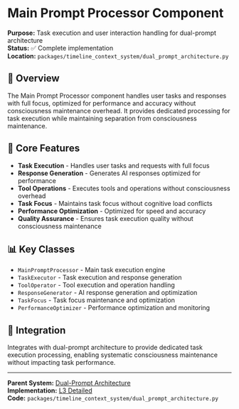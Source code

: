 # Main Prompt Processor Component

**Purpose:** Task execution and user interaction handling for dual-prompt architecture  
**Status:** ✅ Complete implementation  
**Location:** `packages/timeline_context_system/dual_prompt_architecture.py`  

## 🎯 **Overview**

The Main Prompt Processor component handles user tasks and responses with full focus, optimized for performance and accuracy without consciousness maintenance overhead. It provides dedicated processing for task execution while maintaining separation from consciousness maintenance.

## 🔧 **Core Features**

- **Task Execution** - Handles user tasks and requests with full focus
- **Response Generation** - Generates AI responses optimized for performance
- **Tool Operations** - Executes tools and operations without consciousness overhead
- **Task Focus** - Maintains task focus without cognitive load conflicts
- **Performance Optimization** - Optimized for speed and accuracy
- **Quality Assurance** - Ensures task execution quality without consciousness maintenance

## 📊 **Key Classes**

- `MainPromptProcessor` - Main task execution engine
- `TaskExecutor` - Task execution and response generation
- `ToolOperator` - Tool execution and operation handling
- `ResponseGenerator` - AI response generation and optimization
- `TaskFocus` - Task focus maintenance and optimization
- `PerformanceOptimizer` - Performance optimization and monitoring

## 🔄 **Integration**

Integrates with dual-prompt architecture to provide dedicated task execution processing, enabling systematic consciousness maintenance without impacting task performance.

---

**Parent System:** [Dual-Prompt Architecture](../../README.md)  
**Implementation:** [L3 Detailed](../../L3_detailed.md)  
**Code:** `packages/timeline_context_system/dual_prompt_architecture.py`
